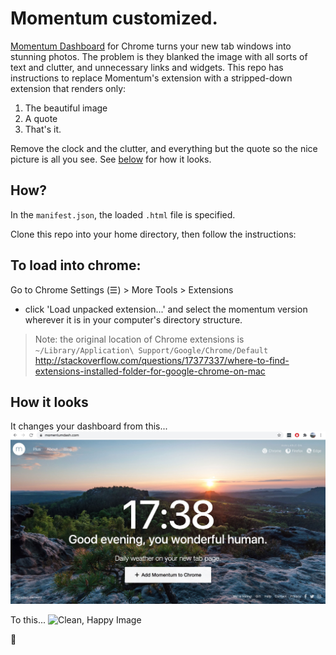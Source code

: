 # Momentum customized.

[Momentum Dashboard](https://momentumdash.com/) for Chrome turns your new tab windows into stunning photos. The problem is they blanked the image with all sorts of text and clutter, and unnecessary links and widgets. This repo has instructions to replace Momentum's extension with a stripped-down extension that renders only:
1. The beautiful image
2. A quote
3. That's it.

Remove the clock and the clutter, and everything but the quote so the nice picture is all you see. See [below](#how-it-looks) for how it looks.

## How? 

In the `manifest.json`, the loaded `.html` file is specified.

Clone this repo into your home directory, then follow the instructions:

## To load into chrome:

Go to Chrome Settings (☰) > More Tools > Extensions
 - click 'Load unpacked extension...' and select the momentum version wherever it is in your computer's directory structure.

 > Note: the original location of Chrome extensions is `~/Library/Application\ Support/Google/Chrome/Default` http://stackoverflow.com/questions/17377337/where-to-find-extensions-installed-folder-for-google-chrome-on-mac

## How it looks

It changes your dashboard from this...
![Stupid,Crappy Image](bleh_momentum.png)

To this...
![Clean, Happy Image](clean_momentum.png)

:tada:
